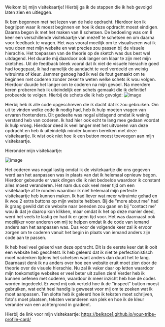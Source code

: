 Welkom bij mijn visitekaartje! Hierbij ga ik de stappen die ik heb gevolgd laten zien en uitleggen.

Ik ben begonnen met het lezen van de hele opdracht. Hierdoor kon ik begrijpen waar ik moest beginnen en hoe ik deze opdracht moest eindigen. Daarna begon ik met het maken van 8 schetsen.
De bedoeling was om 8 keer een verschillende visitekaartje van mezelf te schetsen en om daarna voor feedback te vragen. Het was vooral moeilijk om te visualiseren wat ik wou doen met mijn website en wat precies zou passen bij de visuele hierachie. Het toepassen van de theorie op de sketch was dus best wel uitdagend. Het duurde mij daardoor ook langer om klaar te zijn met mijn sketches. Uit de feedback bleek vooral dat ik niet de visuele hierachie goed had toegepast, ik had namelijk de aandacht te veel verdeeld en weinig witruimte of kleur. Jammer genoeg had ik wel de fout gemaakt om te beginnen met coderen zonder zeker te weten welke schets ik wou volgen. Hierdoor duurde het langer om te coderen na mijn gevoel. Na meerdere keren proberen heb ik uiteindelijk een schets gemaakt die ik definitief probeerde te volgen.  Hierbij de schets die ik heb gevolgd: 
![image](https://github.com/Belkace1/your-tribe-profile-card/assets/59538876/5d995220-9443-4d27-a5e1-ad6fe45570f6)

Hierbij heb ik alle code opgeschreven die ik dacht dat ik zou gebruiken. Om uit te vinden welke code ik nodig had, heb ik hulp moeten vragen van ervaren frontenders. Dit gedeelte was nogal uitdagend omdat ik weinig verstand heb van coderen. Ik had hier ook echt te lang mee gedaan voordat ik hulp vroeg. Hierdoor deed ik veel langer met het uitvoeren van deze opdracht en heb ik uiteindelijk minder kunnen bereiken met deze visitekaartje. Ik wist ook niet hoe ik een button moest toevoegen aan mijn visitekaartje.

Hieronder mijn visitekaartje:

![image](https://github.com/Belkace1/your-tribe-profile-card/assets/59538876/1f9a37b5-7693-41b0-a72e-8bfd83ba67fe)

Het coderen was nogal lastig omdat ik de visitekaartje die ons gegeven werd aan het aanpassen was in plaats van dat ik helemaal opnieuw begon. Hierdoor gebeurde er vaak dingen die ik niet bedoelde waardoor ik constant alles moest veranderen. Het nam dus ook veel meer tijd om een visitekaartje af te ronden waardoor ik niet helemaal mijn perfecte visitekaartje heb kunnen maken. Ik had liever wat meer witruimte gehad en ik wou 2 extra buttons op mijn website hebben. Bij de "more about me" had ik graag gewild dat de website naar beneden zou gaan en bij "contact me" wou ik dat je daarop kon klikken, maar omdat ik het op deze manier deed, werd het veels te lastig en had ik er geen tijd voor. Het was daarnaast ook moeilijker voor anderen om mij te helpen omdat ik de code van iemand anders aan het aanpassen was. Dus voor de volgende keer zal ik ervoor zorgen om te coderen vanuit het begin in plaats van iemand anders zijn code aan te passen.

Ik heb heel veel geleerd van deze opdracht. Dit is de eerste keer dat ik ooit een website heb geschetst. Ik heb geleerd dat ik niet te perfectionistisch moet nadenken tijdens het schetsen want anders dan duurt het te lang. Daarnaast denk ik nu anders over hoe een website eruit moet zien door de theorie over de visuele hierachie. Nu zal ik vaker daar op letten waardoor mijn toekomstige websites er veel beter uit zullen zien! Verder heb ik kunnen oefenen met coderen, waardoor ik meer inzicht heb hoe de codes worden ingedeeld. Er werd mij ook verteld hoe ik de "inspect" button moest gebruiken, wat echt heel handig is geweest voor mij om te zoeken wat ik moet aanpassen. Ten slotte heb ik geleerd hoe ik teksten moet schrijven, foto's moet plaatsen, teksten veranderen van plek en hoe ik de kleur verander van een achtergrond in gradient.

Hierbij de link voor mijn visitekaartje:
https://belkace1.github.io/your-tribe-profile-card/
